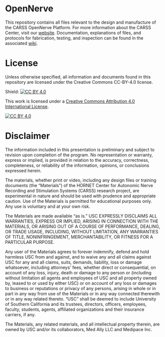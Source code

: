# OpenNerve
This repository contains all files relevant to the design and manufacture of the CARSS OpenNerve Platform. For more information about the CARSS Center, visit our [website](https://sites.usc.edu/carss/). Documentation, explanations of files, and protocols for fabrication, testing, and inspection can be found in the associated [wiki](https://github.com/CARSSCenter/Admin/wiki).

# License
Unless otherwise specified, all information and documents found in this repository are licensed under the Creative Commons CC-BY-4.0 license.

Shield: [![CC BY 4.0][cc-by-shield]][cc-by]

This work is licensed under a
[Creative Commons Attribution 4.0 International License][cc-by].

[![CC BY 4.0][cc-by-image]][cc-by]

[cc-by]: http://creativecommons.org/licenses/by/4.0/
[cc-by-image]: https://i.creativecommons.org/l/by/4.0/88x31.png
[cc-by-shield]: https://img.shields.io/badge/License-CC%20BY%204.0-lightgrey.svg



# Disclaimer
The information included in this presentation is preliminary and subject to revision upon completion of the program.  No representation or warranty, express or implied, is provided in relation to the accuracy, correctness, completeness, or reliability of the information, opinions, or conclusions expressed herein. 

The materials, whether print or video, including any design files or training documents (the “Materials”) of the HORNET Center for Autonomic Nerve Recording and Stimulation Systems (CARSS) research project, are experimental in nature and should be used with prudence and appropriate caution.  Use of the Materials is permitted for educational purposes only.  Any use is voluntary and at your own risk.  

The Materials are made available “as is.”  USC EXPRESSLY DISCLAIMS ALL WARRANTIES, EXPRESS OR IMPLIED, ARISING IN CONNECTION WITH THE MATERIALS, OR ARISING OUT OF A COURSE OF PERFORMANCE, DEALING, OR TRADE USAGE, INCLUDING, WITHOUT LIMITATION, ANY WARRANTIES OF TITLE, NONINFRINGEMENT, MERCHANTABILITY, OR FITNESS FOR A PARTICULAR PURPOSE.  

Any user of the Materials agrees to forever indemnify, defend and hold harmless USC from and against, and to waive any and all claims against USC for any and all claims, suits, demands, liability, loss or damage whatsoever, including attorneys' fees, whether direct or consequential, on account of any loss, injury, death or damage to any person or (including without limitation all agents and employees of USC and all property owned by, leased to or used by either USC) or on account of any loss or damages to business or reputations or privacy of any persons, arising in whole or in part in any way from use of the Materials or in any way connected therewith or in any way related thereto. “USC” shall be deemed to include University of Southern California and its trustees, directors, officers, employees, faculty, students, agents, affiliated organizations and their insurance carriers, if any.

The Materials, any related materials, and all intellectual property therein, are owned by USC and/or its collaborators, Med Ally LLC and Medipace Inc.
